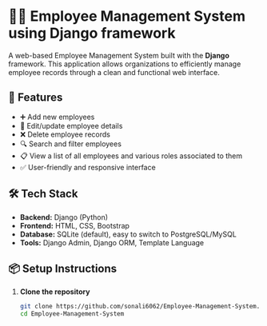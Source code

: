 
# 🧑‍💼 Employee Management System using Django framework

A web-based Employee Management System built with the **Django** framework. This application allows organizations to efficiently manage employee records through a clean and functional web interface.

## 🚀 Features

- ➕ Add new employees  
- 📝 Edit/update employee details  
- ❌ Delete employee records  
- 🔍 Search and filter employees  
- 📋 View a list of all employees  and various roles associated to them
- ✅ User-friendly and responsive interface  

## 🛠️ Tech Stack

- **Backend:** Django (Python)
- **Frontend:** HTML, CSS, Bootstrap
- **Database:** SQLite (default), easy to switch to PostgreSQL/MySQL
- **Tools:** Django Admin, Django ORM, Template Language

## 📦 Setup Instructions

1. **Clone the repository**
   ```bash
   git clone https://github.com/sonali6062/Employee-Management-System.git
   cd Employee-Management-System

